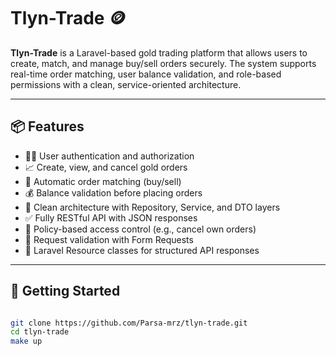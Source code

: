 # Tlyn-Trade 🪙

**Tlyn-Trade** is a Laravel-based gold trading platform that allows users to create, match, and manage buy/sell orders securely. The system supports real-time order matching, user balance validation, and role-based permissions with a clean, service-oriented architecture.

---

## 📦 Features

- 🧑‍💼 User authentication and authorization
- 📈 Create, view, and cancel gold orders
- 🔄 Automatic order matching (buy/sell)
- 💰 Balance validation before placing orders
- 🧠 Clean architecture with Repository, Service, and DTO layers
- ✅ Fully RESTful API with JSON responses
- 🔐 Policy-based access control (e.g., cancel own orders)
- 🧪 Request validation with Form Requests
- 🎯 Laravel Resource classes for structured API responses

---

## 🚀 Getting Started

```bash

git clone https://github.com/Parsa-mrz/tlyn-trade.git
cd tlyn-trade
make up
```